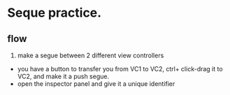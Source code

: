 # Seque practice.

## flow
1. make a segue between 2 different view controllers 
  - you have a button to transfer you from VC1 to VC2, ctrl+ click-drag it to VC2, and make it a push segue.
  - open the inspector panel and give it a unique identifier 

